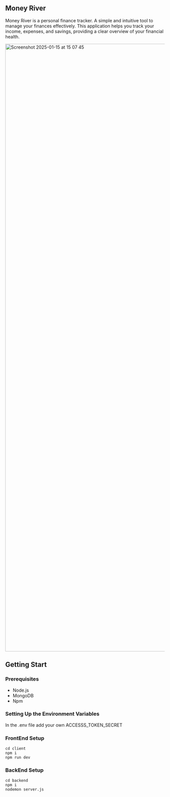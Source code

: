 ## Money River
Money River is a personal finance tracker. A simple and intuitive tool to manage your finances effectively. This application helps you track your income, expenses, and savings, providing a clear overview of your financial health. 

<img width="1920" alt="Screenshot 2025-01-15 at 15 07 45" src="https://github.com/user-attachments/assets/d71298d3-61af-4baf-91db-6689d16581a9" />


## Getting Start
### Prerequisites
* Node.js
* MongoDB
* Npm

### Setting Up the Environment Variables
In the .env file add your own ACCESSS_TOKEN_SECRET
### FrontEnd Setup
```
cd client
npm i
npm run dev
```
### BackEnd Setup

```
cd backend
npm i
nodemon server.js
```
